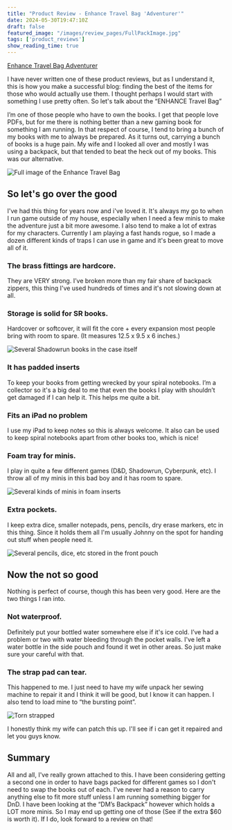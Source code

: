 ```yaml
---
title: "Product Review - Enhance Travel Bag 'Adventurer'"
date: 2024-05-30T19:47:10Z
draft: false
featured_image: "/images/review_pages/FullPackImage.jpg"
tags: ['product_reviews']
show_reading_time: true
---
```


[Enhance Travel Bag Adventurer](https://amzn.to/4bYT12U)

I have never written one of these product reviews, but as I understand it, this is how you make a successful blog: finding the best of the items for those who would actually use them. I thought perhaps I would start with something I use pretty often. So let's talk about the “ENHANCE Travel Bag”

I’m one of those people who have to own the books. I get that people love PDFs, but for me there is nothing better than a new gaming book for something I am running. In that respect of course, I tend to bring a bunch of my books with me to always be prepared. As it turns out, carrying a bunch of books is a huge pain. My wife and I looked all over and mostly I was using a backpack, but that tended to beat the heck out of my books. This was our alternative.

![Full image of the Enhance Travel Bag]("/images/review_pages/FullPackImage.jpg")

## So let's go over the good
I've had this thing for years now and i've loved it. It's always my go to when I run game outside of my house, especially when I need a few minis to make the adventure just a bit more awesome. I also tend to make a lot of extras for my characters. Currently I am playing a fast hands rogue, so I made a dozen different kinds of traps I can use in game and it's been great to move all of it.

### The brass fittings are hardcore. 
They are VERY strong. I’ve broken more than my fair share of backpack zippers, this thing I've used hundreds of times and it's not slowing down at all.

### Storage is solid for SR books. 
Hardcover or softcover, it will fit the core + every expansion most people bring with room to spare. (It measures 12.5 x 9.5 x 6 inches.)
    
![Several Shadowrun books in the case itself]("/images/review_pages/books_in_case.jpg")

### It has padded inserts
To keep your books from getting wrecked by your spiral notebooks. I’m a collector so it's a big deal to me that even the books I play with shouldn’t get damaged if I can help it. This helps me quite a bit.

### Fits an iPad no problem
I use my iPad to keep notes so this is always welcome. It also can be used to keep spiral notebooks apart from other books too, which is nice!

### Foam tray for minis. 
I play in quite a few different games (D&D, Shadowrun, Cyberpunk, etc). I throw all of my minis in this bad boy and it has room to spare.
    
![Several kinds of minis in foam inserts]("/images/review_pages/minis_in_case.jpg")

### Extra pockets. 
I keep extra dice, smaller notepads, pens, pencils, dry erase markers, etc in this thing. Since it holds them all I'm usually Johnny on the spot for handing out stuff when people need it.
    
![Several pencils, dice, etc stored in the front pouch]("/images/review_pages/front_pouch.jpg")

## Now the not so good
Nothing is perfect of course, though this has been very good. Here are the two things I ran into.

### Not waterproof. 
Definitely put your bottled water somewhere else if it's ice cold. I’ve had a problem or two with water bleeding through the pocket walls. I've left a water bottle in the side pouch and found it wet in other areas. So just make sure your careful with that.

### The strap pad can tear. 
This happened to me. I just need to have my wife unpack her sewing machine to repair it and I think it will be good, but I know it can happen. I also tend to load mine to “the bursting point”.

![Torn strapped]("/images/review_pages/strap_frayed.jpg")

I honestly think my wife can patch this up. I'll see if i can get it repaired and let you guys know.

## Summary
All and all, I've really grown attached to this. I have been considering getting a second one in order to have bags packed for different games so I don't need to swap the books out of each. I’ve never had a reason to carry anything else to fit more stuff unless I am running something bigger for DnD. I have been looking at the “DM’s Backpack” however which holds a LOT more minis. So I may end up getting one of those (See if the extra $60 is worth it). If I do, look forward to a review on that!
